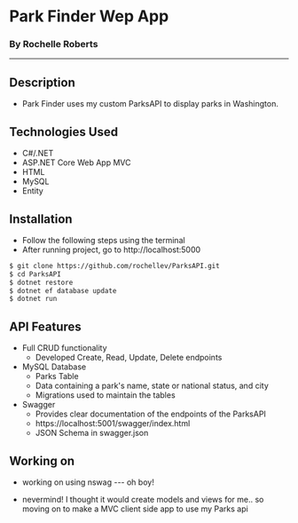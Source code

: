 # Park Finder Wep App
### By Rochelle Roberts
-----

## Description
* Park Finder uses my custom ParksAPI to display parks in Washington. 

## Technologies Used
* C#/.NET
* ASP.NET Core Web App MVC
* HTML
* MySQL
* Entity

## Installation
* Follow the following steps using the terminal
* After running project, go to http://localhost:5000

```sh
$ git clone https://github.com/rochellev/ParksAPI.git
$ cd ParksAPI
$ dotnet restore
$ dotnet ef database update
$ dotnet run
```

## API Features
* Full CRUD functionality
  * Developed Create, Read, Update, Delete endpoints
* MySQL Database
  * Parks Table
  * Data containing a park's name, state or national status, and city
  * Migrations used to maintain the tables
* Swagger
  * Provides clear documentation of the endpoints of the ParksAPI
  * https://localhost:5001/swagger/index.html
  * JSON Schema in swagger.json 
  <!-- * NSwagStudio to generate client code  -->

## Working on 
* working on using nswag --- oh boy!

* nevermind! I thought it would create models and views for me.. so moving on to make a MVC client side app to use my Parks api